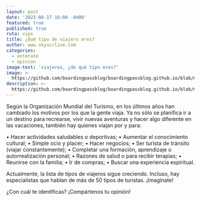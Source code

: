 ```yaml
---
layout: post
date: '2023-08-17 16:00 -0400'
featured: true
published: true
ruta: vips
title: ¿Qué tipo de viajero eres?
author: www.skyairline.com
categories:
  - enterate
  - opinion
image-text: 'viajeros, ¿de què tipo eres?'
image: >-
  https://github.com/boardingpassblog/boardingpassblog.github.io/blob/main/assets/images/viajeros-bp.jpg?raw=true
description: >-
  https://github.com/boardingpassblog/boardingpassblog.github.io/blob/main/assets/images/viajeros-bp.jpg?raw=true
---
```


Según la Organización Mundial del Turismo, en los últimos años han cambiado los motivos por los que la gente viaja. Ya no sòlo se planifica ir a un destino para recrearse, vivir nuevas aventuras y hacer algo diferente en las vacaciones, también hay quienes viajan por y para:

•	Hacer actividades saludables o deportivas;
•	Aumentar el conocimiento cultural;
•	Simple ocio y placer;
•	Hacer negocios;
•	Ser turista de tránsito (viajar constantemente);
•	Completar una formación, aprendizaje o autorrealización personal;
•	Razones de salud o para recibir terapias;
•	Reunirse con la familia;
•	Ir de compras;
•	Buscar una experiencia espiritual.

Actualmente, la lista de tipos de viajeros sigue creciendo. Incluso, hay especialistas que hablan de más de 50 tipos de turistas. ¡Imagínate!

¿Con cuál te identificas? ¡Compártenos tu opinión! 

